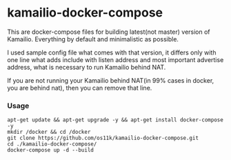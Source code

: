 kamailio-docker-compose
============

This are docker-compose files for building latest(not master) version of Kamailio. Everything by default and minimalistic as possible.

I used sample config file what comes with that version, it differs only with one line what adds include with listen address and most important advertise address, what is necessary to run Kamailio behind NAT.

If you are not running your Kamailio behind NAT(in 99% cases in docker, you are behind nat), then you can remove that line.

### Usage
```
apt-get update && apt-get upgrade -y && apt-get install docker-compose -y
mkdir /docker && cd /docker
git clone https://github.com/os11k/kamailio-docker-compose.git
cd ./kamailio-docker-compose/
docker-compose up -d --build
```
